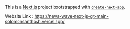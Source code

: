 This is a [Next.js](https://nextjs.org/) project bootstrapped with [`create-next-app`](https://github.com/vercel/next.js/tree/canary/packages/create-next-app).

Website Link : https://news-wave-next-js-git-main-solomonsanthosh.vercel.app/
